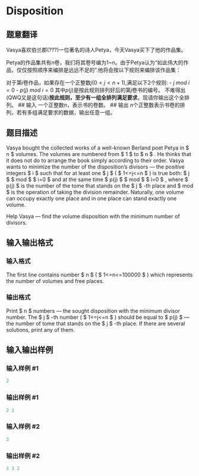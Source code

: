 # Disposition

## 题意翻译

Vasya喜欢伯兰郡(???)一位著名的诗人Petya，今天Vasya买下了他的作品集。

Petya的作品集共有$n$卷，我们将其卷号编为$1$~$n$。由于Petya认为“如此伟大的作品，仅仅按照顺序来编排是远远不足的”.他将会按以下规则来编排该作品集：

对于第$i$卷作品，如果存在一个正整数$j(0<j<n + 1)$,满足以下$2$个规则: - $j$ $mod$ $i=0$ - $p(j)$ $mod$ $i=0$ 其中$p(j)$是按此规则排列好后的第$j$卷书的编号。 不难得出(QWQ又是这句话)**按此规则，至少有一组全排列满足要求**，现请你输出这个全排列。 ## 输入 一个正整数$n$，表示书的卷数。 ## 输出 $n$个正整数表示书卷的排列，若有多组满足要求的数据，输出任意一组。

## 题目描述

Vasya bought the collected works of a well-known Berland poet Petya in $ n $ volumes. The volumes are numbered from $ 1 $ to $ n $ . He thinks that it does not do to arrange the book simply according to their order. Vasya wants to minimize the number of the disposition’s divisors — the positive integers $ i $ such that for at least one $ j $ ( $ 1<=j<=n $ ) is true both: $ j $ $ mod $ $ i=0 $ and at the same time $ p(j) $ $ mod $ $ i=0 $ , where $ p(j) $ is the number of the tome that stands on the $ j $ -th place and $ mod $ is the operation of taking the division remainder. Naturally, one volume can occupy exactly one place and in one place can stand exactly one volume.

Help Vasya — find the volume disposition with the minimum number of divisors.

## 输入输出格式

### 输入格式

The first line contains number $ n $ ( $ 1<=n<=100000 $ ) which represents the number of volumes and free places.

### 输出格式

Print $ n $ numbers — the sought disposition with the minimum divisor number. The $ j $ -th number ( $ 1<=j<=n $ ) should be equal to $ p(j) $ — the number of tome that stands on the $ j $ -th place. If there are several solutions, print any of them.

## 输入输出样例

### 输入样例 #1

```cpp
2

```
### 输出样例 #1

```cpp
2 1 

```
### 输入样例 #2

```cpp
3

```
### 输出样例 #2

```cpp
1 3 2 

```
